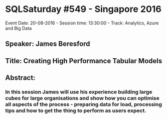 # SQLSaturday #549 - Singapore 2016
Event Date: 20-08-2016 - Session time: 13:30:00 - Track: Analytics, Azure and Big Data
## Speaker: James Beresford
## Title: Creating High Performance Tabular Models
## Abstract:
### In this session James will use his experience building large cubes for large organisations and show how you can optimise all aspects of the process - preparing data for load, processing tips and how to get the thing to perform as users expect.
